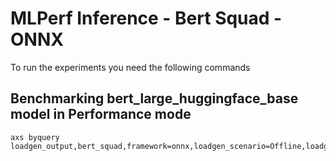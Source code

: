 # MLPerf Inference - Bert Squad - ONNX

To run the experiments you need the following commands

## Benchmarking bert_large_huggingface_base model in Performance mode
```
axs byquery loadgen_output,bert_squad,framework=onnx,loadgen_scenario=Offline,loadgen_mode=PerformanceOnly,model_name=bert_large_huggingface_base,loadgen_dataset_size=10833,loadgen_buffer_size=10833,loadgen_target_qps=65
```

